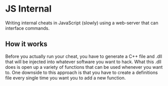 # JS Internal
Writing internal cheats in JavaScript (slowly) using a web-server that can interface commands.

## How it works
Before you actually run your cheat, you have to generate a C++ file and .dll that will be injected into whatever software you want to hack. What this .dll does is open up a variety of functions that can be used whenever you want to. One downside to this approach is that you have to create a definitions file every single time you want you to add a new function.